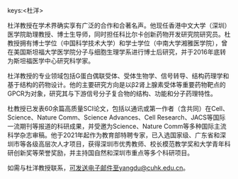 keys:<杜洋>


杜洋教授在学术界确实享有广泛的合作和合著名声。他现任香港中文大学（深圳）医学院助理教授、博士生导师，同时担任科比尔卡创新药物开发研究院研究员。杜教授拥有博士学位（中国科学技术大学）和学士学位（中南大学湘雅医学院），曾在美国斯坦福大学医学院分子与细胞生理学系进行博士后研究，并于2016年底转为斯坦福医学中心研究科学家。

杜洋教授的专业领域包括G蛋白偶联受体、受体生物学、信号转导、结构药理学和基于结构的药物设计。他的主要研究方向是以β2肾上腺素受体等重要药物靶点的GPCR为对象，研究其与下游信号分子复合物的结构、功能和分子药理特性。

杜教授已发表60余篇高质量SCI论文，包括以通讯或第一作者（含共同）在Cell、Science、Nature Comm、Science Advances、Cell Research、JACS等国际一流期刊等报道的科研成果，并受邀为Science、Nature Comm等多种国际主流科学杂志审稿。他于2021年起作为教育部特聘专家，已入选国家级、广东省和深圳市等各级高层次人才项目，获得深圳市优秀教师、校长模范教学奖和大学青年科研创新奖等荣誉奖励，并主持国自然和深圳市重点等多个科研项目。

如需与杜洋教授联系，可发送电子邮件至yangdu@cuhk.edu.cn。